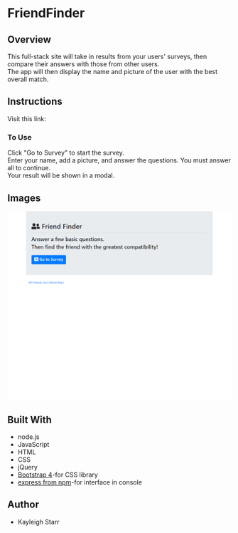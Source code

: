 # FriendFinder


## Overview
This full-stack site will take in results from your users' surveys, then compare their answers with those from other users. 
<br>
The app will then display the name and picture of the user with the best overall match.

## Instructions
Visit this link: 
<br>

### To Use
Click "Go to Survey" to start the survey.
<br>
Enter your name, add a picture, and answer the questions. You must answer all to continue. 
<br>
Your result will be shown in a modal.
## Images

<img src="./app/public/images/FriendFinder.png" width="800">
 


## Built With
* node.js
* JavaScript
* HTML
* CSS
* jQuery
* [Bootstrap 4](https://getbootstrap.com/)-for CSS library
* [express from npm](https://www.npmjs.com/package/express)-for interface in console

## Author
* Kayleigh Starr